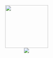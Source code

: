 <div align="center"> <img height="137px" src="https://github-readme-stats.vercel.app/api?username=Kashionz&theme=react" /> </div>
<div align="center"> <img src="https://github-readme-stats.vercel.app/api/top-langs/?username=Kashionz&theme=react" /> </div
